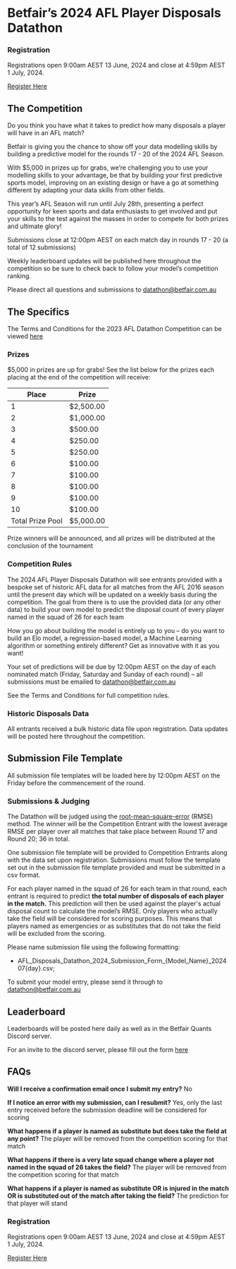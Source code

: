 # Betfair’s 2024 AFL Player Disposals Datathon

### Registration
Registrations open 9:00am AEST 13 June, 2024 and close at 4:59pm AEST 1 July, 2024.

[Register Here](https://forms.office.com/r/xFwrC4LhEF)

## The Competition

Do you think you have what it takes to predict how many disposals a player will have in an AFL match?

Betfair is giving you the chance to show off your data modelling skills by building a predictive model for the rounds 17 - 20 of the 2024 AFL Season.

With $5,000 in prizes up for grabs, we’re challenging you to use your modelling skills to your advantage, be that by building your first predictive sports model, improving on an existing design or have a go at something different by adapting your data skills from other fields.

This year’s AFL Season will run until July 28th, presenting a perfect opportunity for keen sports and data enthusiasts to get involved and put your skills to the test against the masses in order to compete for both prizes and ultimate glory!

Submissions close at 12:00pm AEST on each match day in rounds 17 - 20 (a total of 12 submissions)

Weekly leaderboard updates will be published here throughout the competition so be sure to check back to follow your model’s competition ranking.

Please direct all questions and submissions to [datathon@betfair.com.au](mailto:datathon@betfair.com.au)

## The Specifics

The Terms and Conditions for the 2023 AFL Datathon Competition can be viewed [here](../assets/AFL_Player_Disposals_TCs_2024.pdf)

### Prizes
$5,000 in prizes are up for grabs!
See the list below for the prizes each placing at the end of the competition will receive:

| Place | Prize |
| --- | --- |
| 1 | $2,500.00 |
| 2 | $1,000.00 |
| 3 | $500.00 |
| 4 | $250.00 |
| 5 | $250.00 |
| 6 | $100.00 |
| 7 | $100.00 |
| 8 | $100.00 | 
| 9 | $100.00 | 
| 10 | $100.00 |
| Total Prize Pool | $5,000.00 | 

Prize winners will be announced, and all prizes will be distributed at the conclusion of the tournament

### Competition Rules 

The 2024 AFL Player Disposals Datathon will see entrants provided with a bespoke set of historic AFL data for all matches from the AFL 2016 season until the present day which will be updated on a weekly basis during the competition.
The goal from there is to use the provided data (or any other data) to build your own model to predict the disposal count of every player named in the squad of 26 for each team

How you go about building the model is entirely up to you – do you want to build an Elo model, a regression-based model, a Machine Learning algorithm or something entirely different? Get as innovative with it as you want!

Your set of predictions will be due by 12:00pm AEST on the day of each nominated match (Friday, Saturday and Sunday of each round) – all submissions must be emailed to [datathon@betfair.com.au](mailto:datathon@betfair.com.au)

See the Terms and Conditions for full competition rules.

### Historic Disposals Data

All entrants received a bulk historic data file upon registration. Data updates will be posted here throughout the competition.

## Submission File Template

All submission file templates will be loaded here by 12:00pm AEST on the Friday before the commencement of the round.

### Submissions & Judging

The Datathon will be judged using the [root-mean-square-error](https://en.wikipedia.org/wiki/Root-mean-square_deviation) (RMSE) method. The winner will be the Competition Entrant with the lowest average RMSE per player over all matches that take place between Round 17 and Round 20; 36 in total.

One submission file template will be provided to Competition Entrants along with the data set upon registration. Submissions must follow the template set out in the submission file template provided and must be submitted in a csv format.

For each player named in the squad of 26 for each team in that round, each entrant is required to predict **the total number of disposals of each player in the match.** This prediction will then be used against the player's actual disposal count to calculate the model’s RMSE. Only players who actually take the field will be considered for scoring purposes. This means that players named as emergencies or as substitutes that do not take the field will be excluded from the scoring. 

Please name submission file using the following formatting:

- 	AFL_Disposals_Datathon_2024_Submission_Form_{Model_Name}_202407{day}.csv;

To submit your model entry, please send it through to [datathon@betfair.com.au](mailto:datathon@betfair.com.au)

## Leaderboard 

Leaderboards will be posted here daily as well as in the Betfair Quants Discord server.

For an invite to the discord server, please fill out the form [here](https://forms.office.com/r/ZG9ea1xQj1 )

## FAQs

**Will I receive a confirmation email once I submit my entry?**
No

**If I notice an error with my submission, can I resubmit?**
Yes, only the last entry received before the submission deadline will be considered for scoring

**What happens if a player is named as substitute but does take the field at any point?**
The player will be removed from the competition scoring for that match

**What happens if there is a very late squad change where a player not named in the squad of 26 takes the field?**
The player will be removed from the competition scoring for that match

**What happens if a player is named as substitute OR is injured in the match OR is substituted out of the match after taking the field?**
The prediction for that player will stand

### Registration
Registrations open 9:00am AEST 13 June, 2024 and close at 4:59pm AEST 1 July, 2024.

[Register Here](https://forms.office.com/r/xFwrC4LhEF)







